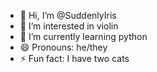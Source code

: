 - 👋 Hi, I’m @SuddenlyIris
- 👀 I’m interested in violin
- 🌱 I’m currently learning python
- 😄 Pronouns: he/they
- ⚡ Fun fact: I have two cats
